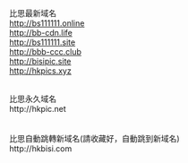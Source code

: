 比思最新域名<br>
http://bs111111.online<br>
http://bb-cdn.life<br>
http://bs111111.site<br>
http://bbb-ccc.club<br>
http://bisipic.site<br>
http://hkpics.xyz<br>



<br>
比思永久域名<br>
http://hkpic.net<br>
<br>
<br>
比思自動跳轉新域名(請收藏好，自動跳到新域名)<br>
http://hkbisi.com<br>
